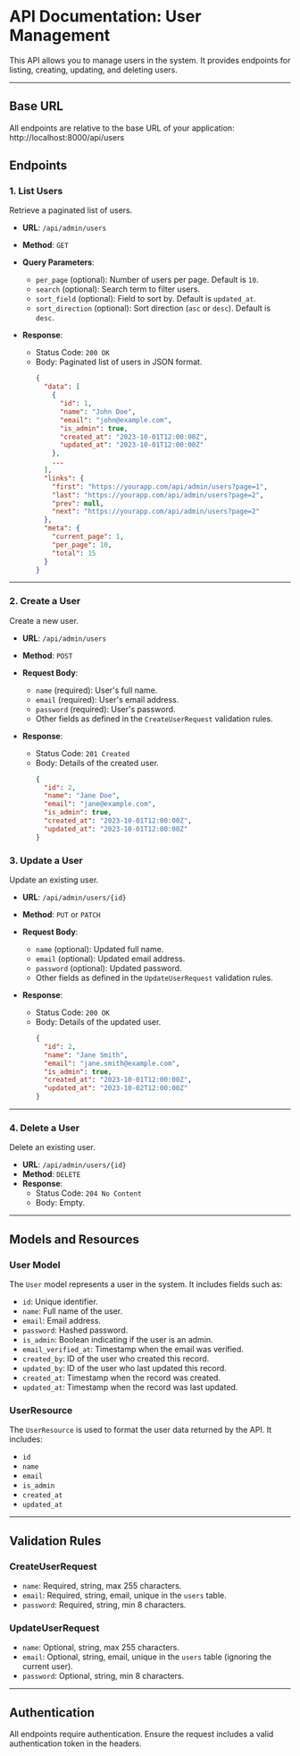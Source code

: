 # API Documentation: User Management

This API allows you to manage users in the system. It provides endpoints for listing, creating, updating, and deleting users.

---

## Base URL
All endpoints are relative to the base URL of your application:  http://localhost:8000/api/users


## Endpoints

### 1. List Users
Retrieve a paginated list of users.

- **URL**: `/api/admin/users`
- **Method**: `GET`
- **Query Parameters**:
  - `per_page` (optional): Number of users per page. Default is `10`.
  - `search` (optional): Search term to filter users.
  - `sort_field` (optional): Field to sort by. Default is `updated_at`.
  - `sort_direction` (optional): Sort direction (`asc` or `desc`). Default is `desc`.

- **Response**:
  - Status Code: `200 OK`
  - Body: Paginated list of users in JSON format.
    ```json
    {
      "data": [
        {
          "id": 1,
          "name": "John Doe",
          "email": "john@example.com",
          "is_admin": true,
          "created_at": "2023-10-01T12:00:00Z",
          "updated_at": "2023-10-01T12:00:00Z"
        },
        ...
      ],
      "links": {
        "first": "https://yourapp.com/api/admin/users?page=1",
        "last": "https://yourapp.com/api/admin/users?page=2",
        "prev": null,
        "next": "https://yourapp.com/api/admin/users?page=2"
      },
      "meta": {
        "current_page": 1,
        "per_page": 10,
        "total": 15
      }
    }
    ```

---

### 2. Create a User
Create a new user.

- **URL**: `/api/admin/users`
- **Method**: `POST`
- **Request Body**:
  - `name` (required): User's full name.
  - `email` (required): User's email address.
  - `password` (required): User's password.
  - Other fields as defined in the `CreateUserRequest` validation rules.

- **Response**:
  - Status Code: `201 Created`
  - Body: Details of the created user.
    ```json
    {
      "id": 2,
      "name": "Jane Doe",
      "email": "jane@example.com",
      "is_admin": true,
      "created_at": "2023-10-01T12:00:00Z",
      "updated_at": "2023-10-01T12:00:00Z"
    }

### 3. Update a User
Update an existing user.

- **URL**: `/api/admin/users/{id}`
- **Method**: `PUT` or `PATCH`
- **Request Body**:
  - `name` (optional): Updated full name.
  - `email` (optional): Updated email address.
  - `password` (optional): Updated password.
  - Other fields as defined in the `UpdateUserRequest` validation rules.

- **Response**:
  - Status Code: `200 OK`
  - Body: Details of the updated user.
    ```json
    {
      "id": 2,
      "name": "Jane Smith",
      "email": "jane.smith@example.com",
      "is_admin": true,
      "created_at": "2023-10-01T12:00:00Z",
      "updated_at": "2023-10-02T12:00:00Z"
    }
    ```

---

### 4. Delete a User
Delete an existing user.

- **URL**: `/api/admin/users/{id}`
- **Method**: `DELETE`
- **Response**:
  - Status Code: `204 No Content`
  - Body: Empty.

---

## Models and Resources

### User Model
The `User` model represents a user in the system. It includes fields such as:
- `id`: Unique identifier.
- `name`: Full name of the user.
- `email`: Email address.
- `password`: Hashed password.
- `is_admin`: Boolean indicating if the user is an admin.
- `email_verified_at`: Timestamp when the email was verified.
- `created_by`: ID of the user who created this record.
- `updated_by`: ID of the user who last updated this record.
- `created_at`: Timestamp when the record was created.
- `updated_at`: Timestamp when the record was last updated.

### UserResource
The `UserResource` is used to format the user data returned by the API. It includes:
- `id`
- `name`
- `email`
- `is_admin`
- `created_at`
- `updated_at`

---

## Validation Rules

### CreateUserRequest
- `name`: Required, string, max 255 characters.
- `email`: Required, string, email, unique in the `users` table.
- `password`: Required, string, min 8 characters.

### UpdateUserRequest
- `name`: Optional, string, max 255 characters.
- `email`: Optional, string, email, unique in the `users` table (ignoring the current user).
- `password`: Optional, string, min 8 characters.

---

## Authentication
All endpoints require authentication. Ensure the request includes a valid authentication token in the headers.
